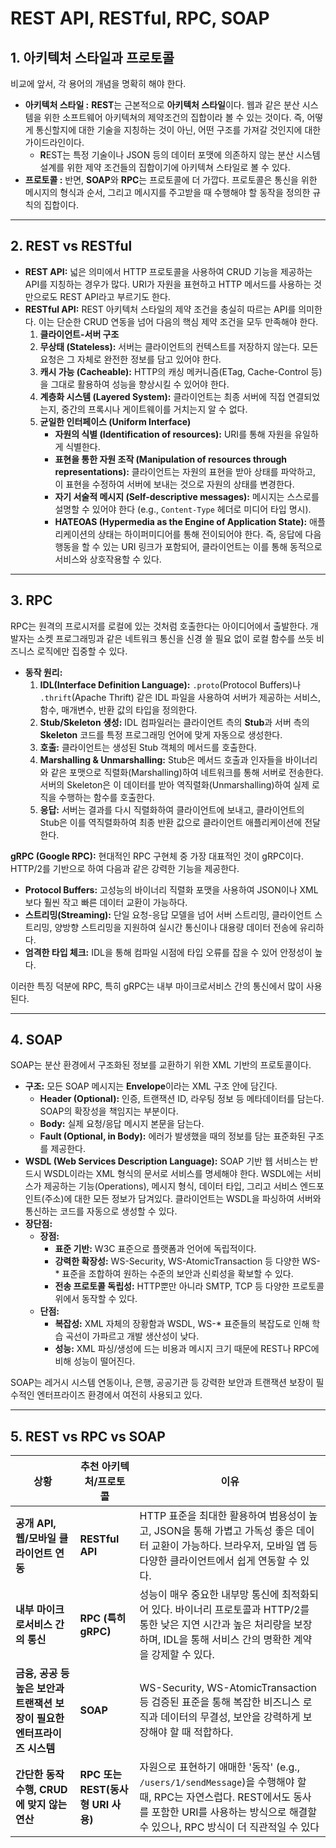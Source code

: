 # REST API, RESTful, RPC, SOAP

## 1. 아키텍처 스타일과 프로토콜

비교에 앞서, 각 용어의 개념을 명확히 해야 한다.

- **아키텍처 스타일 :** **REST**는 근본적으로 **아키텍처 스타일**이다. 웹과 같은 분산 시스템을 위한 소프트웨어 아키텍쳐의 제약조건의 집합이라 볼 수 있는 것이다. 즉, 어떻게 통신할지에 대한 기술을 지칭하는 것이 아닌, 어떤 구조를 가져갈 것인지에 대한 가이드라인이다.
  - **R**EST는 특정 기술이나 JSON 등의 데이터 포맷에 의존하지 않는 분산 시스템 설계를 위한 제약 조건들의 집합이기에 아키텍쳐 스타일로 볼 수 있다.
- **프로토콜 :** 반면, **SOAP**와 **RPC**는 프로토콜에 더 가깝다. 프로토콜은 통신을 위한 메시지의 형식과 순서, 그리고 메시지를 주고받을 때 수행해야 할 동작을 정의한 규칙의 집합이다.

---

## 2. REST vs RESTful

- **REST API:** 넓은 의미에서 HTTP 프로토콜을 사용하여 CRUD 기능을 제공하는 API를 지칭하는 경우가 많다. URI가 자원을 표현하고 HTTP 메서드를 사용하는 것만으로도 REST API라고 부르기도 한다.
- **RESTful API:** REST 아키텍처 스타일의 제약 조건을 충실히 따르는 API를 의미한다. 이는 단순한 CRUD 연동을 넘어 다음의 핵심 제약 조건을 모두 만족해야 한다.
  1. **클라이언트-서버 구조**
  2. **무상태 (Stateless):** 서버는 클라이언트의 컨텍스트를 저장하지 않는다. 모든 요청은 그 자체로 완전한 정보를 담고 있어야 한다.
  3. **캐시 가능 (Cacheable):** HTTP의 캐싱 메커니즘(ETag, Cache-Control 등)을 그대로 활용하여 성능을 향상시킬 수 있어야 한다.
  4. **계층화 시스템 (Layered System):** 클라이언트는 최종 서버에 직접 연결되었는지, 중간의 프록시나 게이트웨이를 거치는지 알 수 없다.
  5. **균일한 인터페이스 (Uniform Interface)**
     - **자원의 식별 (Identification of resources):** URI를 통해 자원을 유일하게 식별한다.
     - **표현을 통한 자원 조작 (Manipulation of resources through representations):** 클라이언트는 자원의 표현을 받아 상태를 파악하고, 이 표현을 수정하여 서버에 보내는 것으로 자원의 상태를 변경한다.
     - **자기 서술적 메시지 (Self-descriptive messages):** 메시지는 스스로를 설명할 수 있어야 한다 (e.g., `Content-Type` 헤더로 미디어 타입 명시).
     - **HATEOAS (Hypermedia as the Engine of Application State):** 애플리케이션의 상태는 하이퍼미디어를 통해 전이되어야 한다. 즉, 응답에 다음 행동을 할 수 있는 URI 링크가 포함되어, 클라이언트는 이를 통해 동적으로 서비스와 상호작용할 수 있다.

---

## 3. RPC

RPC는 원격의 프로시저를 로컬에 있는 것처럼 호출한다는 아이디어에서 출발한다. 개발자는 소켓 프로그래밍과 같은 네트워크 통신을 신경 쓸 필요 없이 로컬 함수를 쓰듯 비즈니스 로직에만 집중할 수 있다.

- **동작 원리:**
  1. **IDL(Interface Definition Language):** `.proto`(Protocol Buffers)나 `.thrift`(Apache Thrift) 같은 IDL 파일을 사용하여 서버가 제공하는 서비스, 함수, 매개변수, 반환 값의 타입을 정의한다.
  2. **Stub/Skeleton 생성:** IDL 컴파일러는 클라이언트 측의 **Stub**과 서버 측의 **Skeleton** 코드를 특정 프로그래밍 언어에 맞게 자동으로 생성한다.
  3. **호출:** 클라이언트는 생성된 Stub 객체의 메서드를 호출한다.
  4. **Marshalling & Unmarshalling:** Stub은 메서드 호출과 인자들을 바이너리와 같은 포맷으로 직렬화(Marshalling)하여 네트워크를 통해 서버로 전송한다. 서버의 Skeleton은 이 데이터를 받아 역직렬화(Unmarshalling)하여 실제 로직을 수행하는 함수를 호출한다.
  5. **응답:** 서버는 결과를 다시 직렬화하여 클라이언트에 보내고, 클라이언트의 Stub은 이를 역직렬화하여 최종 반환 값으로 클라이언트 애플리케이션에 전달한다.

**gRPC (Google RPC):** 현대적인 RPC 구현체 중 가장 대표적인 것이 gRPC이다. HTTP/2를 기반으로 하여 다음과 같은 강력한 기능을 제공한다.

- **Protocol Buffers:** 고성능의 바이너리 직렬화 포맷을 사용하여 JSON이나 XML보다 훨씬 작고 빠른 데이터 교환이 가능하다.
- **스트리밍(Streaming):** 단일 요청-응답 모델을 넘어 서버 스트리밍, 클라이언트 스트리밍, 양방향 스트리밍을 지원하여 실시간 통신이나 대용량 데이터 전송에 유리하다.
- **엄격한 타입 체크:** IDL을 통해 컴파일 시점에 타입 오류를 잡을 수 있어 안정성이 높다.

이러한 특징 덕분에 RPC, 특히 gRPC는 내부 마이크로서비스 간의 통신에서 많이 사용된다.

---

## 4. SOAP

SOAP는 분산 환경에서 구조화된 정보를 교환하기 위한 XML 기반의 프로토콜이다.

- **구조:** 모든 SOAP 메시지는 **Envelope**이라는 XML 구조 안에 담긴다.
  - **Header (Optional):** 인증, 트랜잭션 ID, 라우팅 정보 등 메타데이터를 담는다. SOAP의 확장성을 책임지는 부분이다.
  - **Body:** 실제 요청/응답 메시지 본문을 담는다.
  - **Fault (Optional, in Body):** 에러가 발생했을 때의 정보를 담는 표준화된 구조를 제공한다.
- **WSDL (Web Services Description Language):** SOAP 기반 웹 서비스는 반드시 WSDL이라는 XML 형식의 문서로 서비스를 명세해야 한다. WSDL에는 서비스가 제공하는 기능(Operations), 메시지 형식, 데이터 타입, 그리고 서비스 엔드포인트(주소)에 대한 모든 정보가 담겨있다. 클라이언트는 WSDL을 파싱하여 서버와 통신하는 코드를 자동으로 생성할 수 있다.
- **장단점:**
  - **장점:**
    - **표준 기반:** W3C 표준으로 플랫폼과 언어에 독립적이다.
    - **강력한 확장성:** WS-Security, WS-AtomicTransaction 등 다양한 WS-\* 표준을 조합하여 원하는 수준의 보안과 신뢰성을 확보할 수 있다.
    - **전송 프로토콜 독립성:** HTTP뿐만 아니라 SMTP, TCP 등 다양한 프로토콜 위에서 동작할 수 있다.
  - **단점:**
    - **복잡성:** XML 자체의 장황함과 WSDL, WS-\* 표준들의 복잡도로 인해 학습 곡선이 가파르고 개발 생산성이 낮다.
    - **성능:** XML 파싱/생성에 드는 비용과 메시지 크기 때문에 REST나 RPC에 비해 성능이 떨어진다.

SOAP는 레거시 시스템 연동이나, 은행, 공공기관 등 강력한 보안과 트랜잭션 보장이 필수적인 엔터프라이즈 환경에서 여전히 사용되고 있다.

---

## 5. REST vs RPC vs SOAP

| 상황                                                                     | 추천 아키텍처/프로토콜             | 이유                                                                                                                                                                                                 |
| ------------------------------------------------------------------------ | ---------------------------------- | ---------------------------------------------------------------------------------------------------------------------------------------------------------------------------------------------------- |
| **공개 API, 웹/모바일 클라이언트 연동**                                  | **RESTful API**                    | HTTP 표준을 최대한 활용하여 범용성이 높고, JSON을 통해 가볍고 가독성 좋은 데이터 교환이 가능하다. 브라우저, 모바일 앱 등 다양한 클라이언트에서 쉽게 연동할 수 있다.                                  |
| **내부 마이크로서비스 간의 통신**                                        | **RPC (특히 gRPC)**                | 성능이 매우 중요한 내부망 통신에 최적화되어 있다. 바이너리 프로토콜과 HTTP/2를 통한 낮은 지연 시간과 높은 처리량을 보장하며, IDL을 통해 서비스 간의 명확한 계약을 강제할 수 있다.                    |
| **금융, 공공 등 높은 보안과 트랜잭션 보장이 필요한 엔터프라이즈 시스템** | **SOAP**                           | WS-Security, WS-AtomicTransaction 등 검증된 표준을 통해 복잡한 비즈니스 로직과 데이터의 무결성, 보안을 강력하게 보장해야 할 때 적합하다.                                                             |
| **간단한 동작 수행, CRUD에 맞지 않는 연산**                              | **RPC 또는 REST(동사형 URI 사용)** | 자원으로 표현하기 애매한 '동작' (e.g., `/users/1/sendMessage`)을 수행해야 할 때, RPC는 자연스럽다. REST에서도 동사를 포함한 URI를 사용하는 방식으로 해결할 수 있으나, RPC 방식이 더 직관적일 수 있다 |
